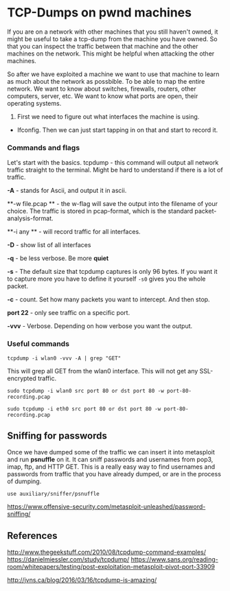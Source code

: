 # TCP-Dumps on pwnd machines

If you are on a network with other machines that you still haven't owned, it might be useful to take a tcp-dump from the machine you have owned. So that you can inspect the traffic between that machine and the other machines on the network. This might be helpful when attacking the other machines.

So after we have exploited a machine we want to use that machine to learn as much about the network as possbible. To be able to map the entire network. We want to know about switches, firewalls, routers, other computers, server, etc. We want to know what ports are open, their operating systems.

1. First we need to figure out what interfaces the machine is using.
- Ifconfig. Then we can just start tapping in on that and start to record it.

### Commands and flags
Let's start with the basics.
tcpdump - this command will output all network traffic straight to the terminal. Might be hard to understand if there is a lot of traffic.

**-A** - stands for Ascii, and output it in ascii.

**-w file.pcap ** - the w-flag will save the output into the filename of your choice. The traffic is stored in pcap-format, which is the standard packet-analysis-format. 

**-i any ** - will record traffic for all interfaces.

**-D** - show list of all interfaces

**-q** - be less verbose. Be more **quiet**

**-s** - The default size that tcpdump captures is only 96 bytes. If you want it to capture more you have to define it yourself `-s0` gives you the whole packet.

**-c** - count. Set how many packets you want to intercept. And then stop.

**port 22** - only see traffic on a specific port.

**-vvv** - Verbose. Depending on how verbose you want the output. 

### Useful commands


```
tcpdump -i wlan0 -vvv -A | grep "GET"
```
This will grep all GET from the wlan0 interface.
This will not get any SSL-encrypted traffic.

```
sudo tcpdump -i wlan0 src port 80 or dst port 80 -w port-80-recording.pcap
```
```
sudo tcpdump -i eth0 src port 80 or dst port 80 -w port-80-recording.pcap
```

## Sniffing for passwords

Once we have dumped some of the traffic we can insert it into metasploit and run **psnuffle** on it. It can sniff passwords and usernames from pop3, imap, ftp, and HTTP GET. This is a really easy way to find usernames and passwords from traffic that you have already dumped, or are in the process of dumping.

```
use auxiliary/sniffer/psnuffle
```

https://www.offensive-security.com/metasploit-unleashed/password-sniffing/


## References


http://www.thegeekstuff.com/2010/08/tcpdump-command-examples/
https://danielmiessler.com/study/tcpdump/
https://www.sans.org/reading-room/whitepapers/testing/post-exploitation-metasploit-pivot-port-33909

http://jvns.ca/blog/2016/03/16/tcpdump-is-amazing/
